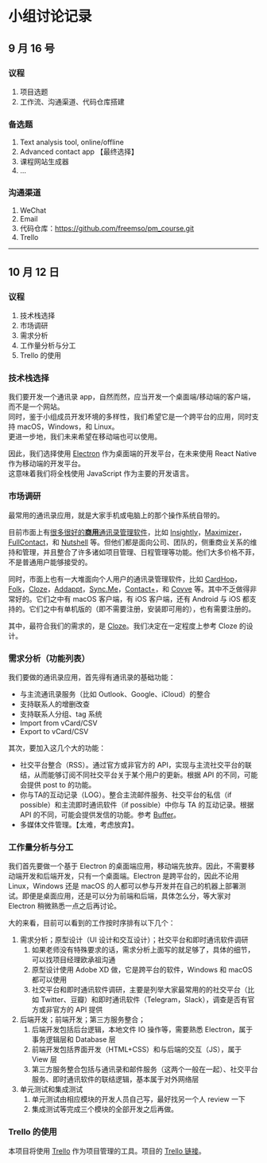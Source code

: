 # 小组讨论记录

## 9 月 16 号
### 议程

1. 项目选题
2. 工作流、沟通渠道、代码仓库搭建

### 备选题

1. Text analysis tool, online/offline
2. Advanced contact app 【最终选择】
3. 课程网站生成器
4. ...

### 沟通渠道

1. WeChat
2. Email
3. 代码仓库：https://github.com/freemso/pm_course.git
4. Trello

-----

## 10 月 12 日

### 议程

1. 技术栈选择
2. 市场调研
3. 需求分析
4. 工作量分析与分工
5. Trello 的使用

### 技术栈选择

我们要开发一个通讯录 app，自然而然，应当开发一个桌面端/移动端的客户端，而不是一个网站。  
同时，鉴于小组成员开发环境的多样性，我们希望它是一个跨平台的应用，同时支持 macOS，Windows，和 Linux。  
更进一步地，我们未来希望在移动端也可以使用。

因此，我们选择使用 [Electron](https://electronjs.org/) 作为桌面端的开发平台，在未来使用 React Native 作为移动端的开发平台。  
这意味着我们将全栈使用 JavaScript 作为主要的开发语言。

### 市场调研

最常用的通讯录应用，就是大家手机或电脑上的那个操作系统自带的。

目前市面上有[很多很好的**商用**通讯录管理软件](https://www.techradar.com/news/best-contact-management-software)，比如 [Insightly](https://www.insightly.com)，[Maximizer](https://www.maximizer.com)，[FullContact](https://www.fullcontact.com/)，和 [Nutshell](https://www.nutshell.com) 等。但他们都是面向公司、团队的，侧重商业关系的维持和管理，并且整合了许多诸如项目管理、日程管理等功能。他们大多价格不菲，不是普通用户能够接受的。

同时，市面上也有一大堆面向个人用户的通讯录管理软件，比如 [CardHop](https://flexibits.com/cardhop)，[Folk](https://folk.io/)，[Cloze](https://www.cloze.com/)，[Addappt](http://site.addappt.com/)，[Sync.Me](https://sync.me/)，[Contact+](https://www.contactspls.com/)，和 [Covve](https://covve.com/) 等。其中不乏做得非常好的。它们之中有 macOS 客户端，有 iOS 客户端，还有 Android 与 iOS 都支持的。它们之中有单机版的（即不需要注册，安装即可用的），也有需要注册的。

其中，最符合我们的需求的，是 [Cloze](https://www.cloze.com/)。我们决定在一定程度上参考 Cloze 的设计。

### 需求分析（功能列表）

我们要做的通讯录应用，首先得有通讯录的基础功能：

- 与主流通讯录服务（比如 Outlook、Google、iCloud）的整合
- 支持联系人的增删改查
- 支持联系人分组、tag 系统
- Import from vCard/CSV
- Export to vCard/CSV

其次，要加入这几个大的功能：

- 社交平台整合（RSS）。通过官方或非官方的 API，实现与主流社交平台的联结，从而能够订阅不同社交平台关于某个用户的更新。根据 API 的不同，可能会提供 post to 的功能。
- 你与TA的互动记录（LOG）。整合主流邮件服务、社交平台的私信（if possible）和主流即时通讯软件（if possible）中你与 TA 的互动记录。根据 API 的不同，可能会提供发信的功能。参考 [Buffer](https://buffer.com/)。
- 多媒体文件管理。【太难，考虑放弃】。

### 工作量分析与分工

我们首先要做一个基于 Electron 的桌面端应用，移动端先放弃。因此，不需要移动端开发和后端开发，只有一个桌面端。Electron 是跨平台的，因此不论用 Linux，Windows 还是 macOS 的人都可以参与开发并在自己的机器上部署测试。即便是桌面应用，还是可以分为前端和后端，具体怎么分，等大家对 Electron 稍微熟悉一点之后再讨论。

大的来看，目前可以看到的工作按时序排有以下几个：

1. 需求分析；原型设计（UI 设计和交互设计）；社交平台和即时通讯软件调研
   1. 如果老师没有特殊要求的话，需求分析上面写的就足够了，具体的细节，可以找项目经理欧承祖沟通
   2. 原型设计使用 Adobe XD 做，它是跨平台的软件，Windows 和 macOS 都可以使用
   3. 社交平台和即时通讯软件调研，主要是列举大家最常用的的社交平台（比如 Twitter、豆瓣）和即时通讯软件（Telegram，Slack），调查是否有官方或非官方的 API 提供
2. 后端开发；前端开发；第三方服务整合；
   1. 后端开发包括后台逻辑，本地文件 IO 操作等，需要熟悉 Electron，属于事务逻辑层和 Database 层
   2. 前端开发包括界面开发（HTML+CSS）和与后端的交互（JS），属于 View 层
   3. 第三方服务整合包括与通讯录和邮件服务（这两个一般在一起）、社交平台服务、即时通讯软件的联结逻辑，基本属于对外网络层
3. 单元测试和集成测试
   1. 单元测试由相应模块的开发人员自己写，最好找另一个人 review 一下
   2. 集成测试等完成三个模块的全部开发之后再做。

### Trello 的使用

本项目将使用 [Trello](https://trello.com) 作为项目管理的工具。项目的 [Trello 链接](https://trello.com/b/dv9FUoqx/%E9%80%9A%E8%AE%AF%E5%BD%95-%E9%A1%B9%E7%9B%AE%E7%AE%A1%E7%90%86%E8%AF%BE%E7%A8%8B%E9%A1%B9%E7%9B%AE)。